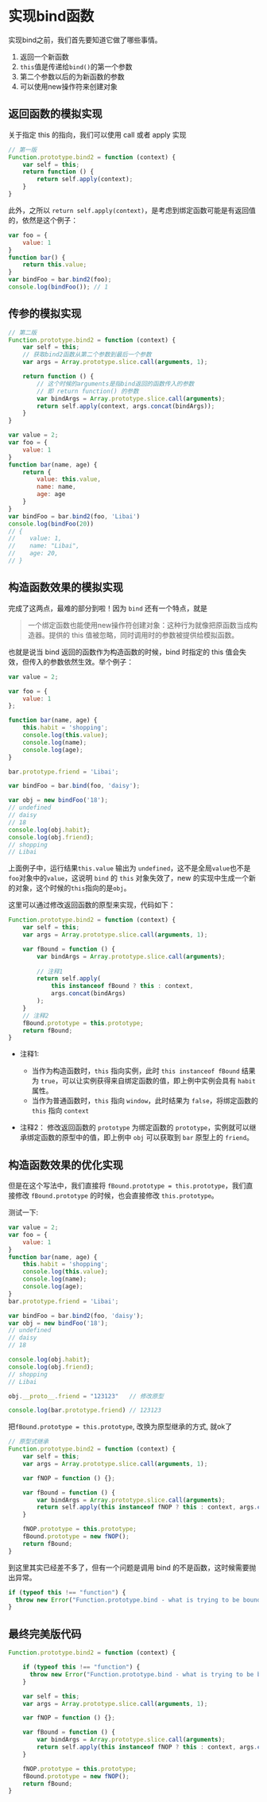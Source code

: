 # 实现bind函数

实现bind之前，我们首先要知道它做了哪些事情。

1. 返回一个新函数
2. `this`值是传递给`bind()`的第一个参数
3. 第二个参数以后的为新函数的参数
4. 可以使用new操作符来创建对象


## 返回函数的模拟实现

关于指定 this 的指向，我们可以使用 call 或者 apply 实现

```js
// 第一版
Function.prototype.bind2 = function (context) {
    var self = this;
    return function () {
        return self.apply(context);
    }
}
```
此外，之所以 `return self.apply(context)`，是考虑到绑定函数可能是有返回值的，依然是这个例子：

```js
var foo = {
    value: 1
}
function bar() {
	return this.value;
}
var bindFoo = bar.bind2(foo);
console.log(bindFoo()); // 1
```

## 传参的模拟实现


```js
// 第二版
Function.prototype.bind2 = function (context) {
    var self = this;
    // 获取bind2函数从第二个参数到最后一个参数
    var args = Array.prototype.slice.call(arguments, 1);

    return function () {
        // 这个时候的arguments是指bind返回的函数传入的参数
        // 即 return function() 的参数
        var bindArgs = Array.prototype.slice.call(arguments);
        return self.apply(context, args.concat(bindArgs));
    }
}

var value = 2;
var foo = {
    value: 1
}
function bar(name, age) {
    return {
		value: this.value,
		name: name,
        age: age
    }
}
var bindFoo = bar.bind2(foo, 'Libai')
console.log(bindFoo(20))
// {
// 	  value: 1,
// 	  name: "Libai",
// 	  age: 20,
// }
```

## 构造函数效果的模拟实现

完成了这两点，最难的部分到啦！因为 `bind` 还有一个特点，就是

> 一个绑定函数也能使用new操作符创建对象：这种行为就像把原函数当成构造器。提供的 this 值被忽略，同时调用时的参数被提供给模拟函数。

也就是说当 bind 返回的函数作为构造函数的时候，bind 时指定的 this 值会失效，但传入的参数依然生效。举个例子：

```js
var value = 2;

var foo = {
    value: 1
};

function bar(name, age) {
    this.habit = 'shopping';
    console.log(this.value);
    console.log(name);
    console.log(age);
}

bar.prototype.friend = 'Libai';

var bindFoo = bar.bind(foo, 'daisy');

var obj = new bindFoo('18');
// undefined
// daisy
// 18
console.log(obj.habit);
console.log(obj.friend);
// shopping
// Libai
```

上面例子中，运行结果`this.value` 输出为 `undefined`，这不是全局`value`也不是`foo`对象中的`value`，这说明 `bind` 的 `this` 对象失效了，new 的实现中生成一个新的对象，这个时候的`this`指向的是`obj`。

这里可以通过修改返回函数的原型来实现，代码如下：

```js
Function.prototype.bind2 = function (context) {
    var self = this;
    var args = Array.prototype.slice.call(arguments, 1);

    var fBound = function () {
        var bindArgs = Array.prototype.slice.call(arguments);
        
        // 注释1
        return self.apply(
            this instanceof fBound ? this : context, 
            args.concat(bindArgs)
        );
    }
    // 注释2
    fBound.prototype = this.prototype;
    return fBound;
}
```

- 注释1:
	- 当作为构造函数时，`this` 指向实例，此时 `this instanceof fBound` 结果为 `true`，可以让实例获得来自绑定函数的值，即上例中实例会具有 `habit` 属性。
	- 当作为普通函数时，`this` 指向 `window`，此时结果为 `false`，将绑定函数的 `this` 指向 `context`

- 注释2： 修改返回函数的 `prototype` 为绑定函数的 `prototype`，实例就可以继承绑定函数的原型中的值，即上例中 `obj` 可以获取到 `bar` 原型上的 `friend`。

## 构造函数效果的优化实现

但是在这个写法中，我们直接将 `fBound.prototype = this.prototype`，我们直接修改 `fBound.prototype` 的时候，也会直接修改 `this.prototype`。

测试一下:

```js
var value = 2;
var foo = {
    value: 1
}
function bar(name, age) {
    this.habit = 'shopping';
    console.log(this.value);
    console.log(name);
    console.log(age);
}
bar.prototype.friend = 'Libai';

var bindFoo = bar.bind2(foo, 'daisy');
var obj = new bindFoo('18');
// undefined
// daisy
// 18

console.log(obj.habit);
console.log(obj.friend);
// shopping
// Libai

obj.__proto__.friend = "123123"   // 修改原型

console.log(bar.prototype.friend) // 123123
```

把`fBound.prototype = this.prototype`, 改换为原型继承的方式, 就ok了

```js
// 原型式继承
Function.prototype.bind2 = function (context) {
    var self = this;
    var args = Array.prototype.slice.call(arguments, 1);

    var fNOP = function () {};

    var fBound = function () {
        var bindArgs = Array.prototype.slice.call(arguments);
        return self.apply(this instanceof fNOP ? this : context, args.concat(bindArgs));
    }

    fNOP.prototype = this.prototype;
    fBound.prototype = new fNOP();
    return fBound;
}
```

到这里其实已经差不多了，但有一个问题是调用 bind 的不是函数，这时候需要抛出异常。

```js
if (typeof this !== "function") {
  throw new Error("Function.prototype.bind - what is trying to be bound is not callable");
}
```


## 最终完美版代码

```js
Function.prototype.bind2 = function (context) {

    if (typeof this !== "function") {
      throw new Error("Function.prototype.bind - what is trying to be bound is not callable");
    }

    var self = this;
    var args = Array.prototype.slice.call(arguments, 1);

    var fNOP = function () {};

    var fBound = function () {
        var bindArgs = Array.prototype.slice.call(arguments);
        return self.apply(this instanceof fNOP ? this : context, args.concat(bindArgs));
    }

    fNOP.prototype = this.prototype;
    fBound.prototype = new fNOP();
    return fBound;
}
```